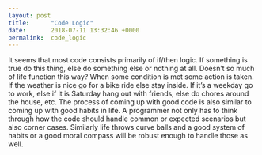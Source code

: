 ```yaml
---
layout: post
title:      "Code Logic"
date:       2018-07-11 13:32:46 +0000
permalink:  code_logic
---
```



It seems that most code consists primarily of if/then logic. If something is true do this thing, else do something else or nothing at all. Doesn’t so much of life function this way? When some condition is met some action is taken. If the weather is nice go for a bike ride else stay inside. If it’s a weekday go to work, else if it is Saturday hang out with friends, else do chores around the house, etc. The process of coming up with good code is also similar to coming up with good habits in life. A programmer not only has to think through how the code should handle common or expected scenarios but also corner cases. Similarly life throws curve balls and a good system of habits or a good moral compass will be robust enough to handle those as well. 
